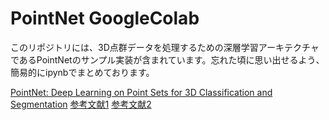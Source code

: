 # PointNet GoogleColab

このリポジトリには、3D点群データを処理するための深層学習アーキテクチャであるPointNetのサンプル実装が含まれています。忘れた頃に思い出せるよう、簡易的にipynbでまとめております。



[PointNet: Deep Learning on Point Sets for 3D Classification and Segmentation](https://arxiv.org/abs/1612.00593)
[参考文献1](https://tensorflow.classcat.com/2021/12/06/keras-2-examples-vision-pointnet/)
[参考文献2](https://tech-deliberate-jiro.com/pointnet-pointnet2/)
